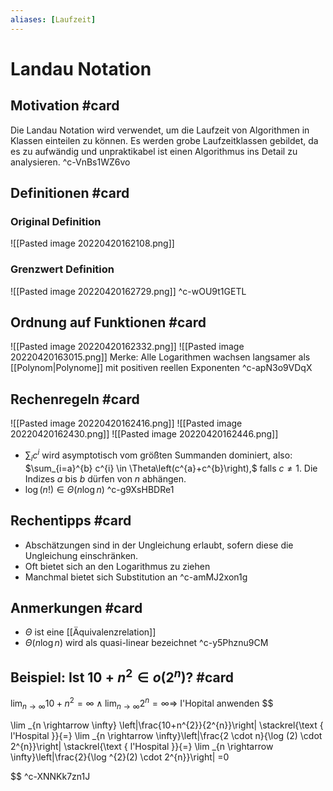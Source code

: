 ```yaml
---
aliases: [Laufzeit]
---
```


# Landau Notation
## Motivation #card 
Die Landau Notation wird verwendet, um die Laufzeit von Algorithmen in Klassen einteilen zu können. Es werden grobe Laufzeitklassen gebildet, da es zu aufwändig und unpraktikabel ist einen Algorithmus ins Detail zu analysieren.
^c-VnBs1WZ6vo

## Definitionen #card 
### Original Definition
![[Pasted image 20220420162108.png]]
### Grenzwert Definition
![[Pasted image 20220420162729.png]]
^c-wOU9t1GETL

## Ordnung auf Funktionen #card 
![[Pasted image 20220420162332.png]]
![[Pasted image 20220420163015.png]]
Merke: Alle Logarithmen wachsen langsamer als [[Polynom|Polynome]] mit positiven reellen Exponenten
^c-apN3o9VDqX

## Rechenregeln #card 
![[Pasted image 20220420162416.png]]
![[Pasted image 20220420162430.png]]
![[Pasted image 20220420162446.png]]
- $\sum_{i} c^{i}$ wird asymptotisch vom größten Summanden dominiert, also: $\sum_{i=a}^{b} c^{i} \in \Theta\left(c^{a}+c^{b}\right),$ falls $c \neq 1$. Die Indizes $a$ bis $b$ dürfen von $n$ abhängen.
- $\log (n !) \in \Theta(n \log n)$
^c-g9XsHBDRe1

## Rechentipps #card 
- Abschätzungen sind in der Ungleichung erlaubt, sofern diese die Ungleichung einschränken.
- Oft bietet sich an den Logarithmus zu ziehen
- Manchmal bietet sich Substitution an
^c-amMJ2xon1g

## Anmerkungen #card 
- $\Theta$ ist eine [[Äquivalenzrelation]] 
- $\Theta (n \log n)$ wird als quasi-linear bezeichnet
^c-y5Phznu9CM

## Beispiel: Ist $10+n^{2} \in o\left(2^{n}\right)?$ #card 
$\lim _{n \rightarrow \infty} 10+n^{2}=\infty \wedge \lim _{n \rightarrow \infty} 2^{n}=\infty \Rightarrow$ I'Hopital anwenden
$$

\lim _{n \rightarrow \infty} \left|\frac{10+n^{2}}{2^{n}}\right| \stackrel{\text { l'Hospital }}{=} \lim _{n \rightarrow \infty}\left|\frac{2 \cdot n}{\log (2) \cdot 2^{n}}\right| \stackrel{\text { l'Hospital }}{=} \lim _{n \rightarrow \infty}\left|\frac{2}{\log ^{2}(2) \cdot 2^{n}}\right| =0

$$
^c-XNNKk7zn1J